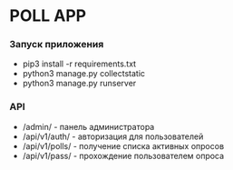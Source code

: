 # POLL APP
### Запуск приложения
- pip3 install -r requirements.txt
- python3 manage.py collectstatic
- python3 manage.py runserver
### API
- /admin/ - панель администратора
- /api/v1/auth/ - авторизация для пользователей
- /api/v1/polls/ - получение списка активных опросов
- /api/v1/pass/ - прохождение пользователем опроса